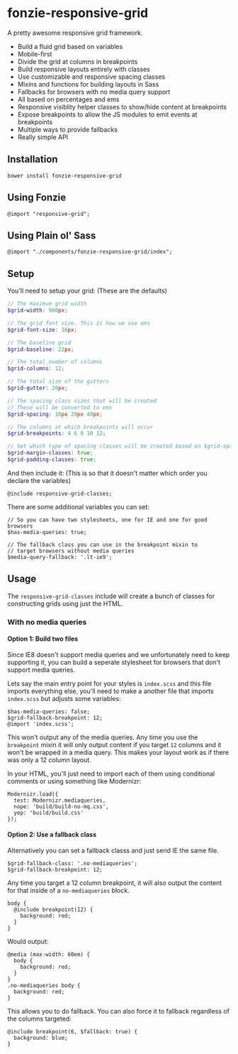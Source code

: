 # fonzie-responsive-grid

A pretty awesome responsive grid framework.

* Build a fluid grid based on variables
* Mobile-first
* Divide the grid at columns in breakpoints
* Build responsive layouts entirely with classes
* Use customizable and responsive spacing classes
* Mixins and functions for building layouts in Sass
* Fallbacks for browsers with no media query support
* All based on percentages and ems
* Responsive visiblity helper classes to show/hide content at breakpoints
* Expose breakpoints to allow the JS modules to emit events at breakpoints
* Multiple ways to provide fallbacks
* Really simple API

## Installation

```
bower install fonzie-responsive-grid
```

## Using Fonzie

```
@import "responsive-grid";
```

## Using Plain ol' Sass

```
@import "./components/fonzie-responsive-grid/index";
```

## Setup

You'll need to setup your grid: (These are the defaults)

```scss
// The maximum grid width
$grid-width: 960px;

// The grid font size. This is how we use ems
$grid-font-size: 16px;

// The baseline grid
$grid-baseline: 22px;

// The total number of columns
$grid-columns: 12;

// The total size of the gutters
$grid-gutter: 20px;

// The spacing class sizes that will be created
// These will be converted to ems
$grid-spacing: 10px 20px 40px;

// The columns at which breakpoints will occur
$grid-breakpoints: 4 6 8 10 12;

// Set which type of spacing classes will be created based on $grid-spacing
$grid-margin-classes: true;
$grid-padding-classes: true;
```

And then include it: (This is so that it doesn't matter which order you declare the variables)

```
@include responsive-grid-classes;
```

There are some additional variables you can set:

```
// So you can have two stylesheets, one for IE and one for good browsers
$has-media-queries: true;

// The fallback class you can use in the breakpoint mixin to 
// target browsers without media queries
$media-query-fallback: '.lt-ie9';
```

## Usage

The `responsive-grid-classes` include will create a bunch of classes for constructing
grids using just the HTML.

### With no media queries

#### Option 1: Build two files

Since IE8 doesn't support media queries and we unfortunately need to keep supporting it, you
can build a seperate stylesheet for browsers that don't support media queries.

Lets say the main entry point for your styles is `index.scss` and this file imports everything
else, you'll need to make a another file that imports `index.scss` but adjusts some variables:

```
$has-media-queries: false;
$grid-fallback-breakpoint: 12;
@import 'index.scss';
```

This won't output any of the media queries. Any time you use the `breakpoint` mixin it will only
output content if you target `12` columns and it won't be wrapped in a media query. This makes
your layout work as if there was only a 12 column layout.

In your HTML, you'll just need to import each of them using conditional comments or using something
like Modernizr:

```
Modernizr.load({
  test: Modernizr.mediaqueries,
  nope: 'build/build-no-mq.css',
  yep: 'build/build.css'
});
```

#### Option 2: Use a fallback class

Alternatively you can set a fallback classs and just send IE the same file.

```
$grid-fallback-class: '.no-mediaqueries';
$grid-fallback-breakpoint: 12;
```

Any time you target a 12 column breakpoint, it will also output the content for
that inside of a `no-mediaqueries` block.

```
body {
  @include breakpoint(12) {
    background: red;
  }
}
```

Would output:

```
@media (max-width: 60em) {
  body {
    background: red;    
  }
}
.no-mediaqueries body {
  background: red;
}
```

This allows you to do fallback. You can also force it to fallback regardless of the columns targeted:

```
@include breakpoint(6, $fallback: true) {
  background: blue;
}
```